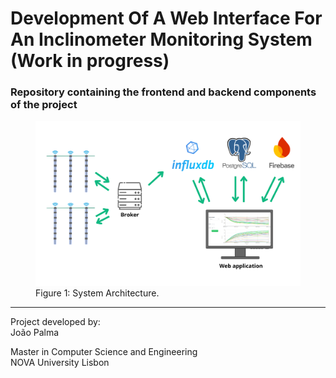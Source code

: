 # Development Of A Web Interface For An Inclinometer Monitoring System (Work in progress)
### Repository containing the frontend and backend components of the project

<figure>
  <img src="./frontend/public/Sistema.png" alt="Project Screenshot" width="650"/>
  <figcaption>Figure 1: System Architecture.</figcaption>
</figure>

--------
Project developed by:  
João Palma  

Master in Computer Science and Engineering  
NOVA University Lisbon
